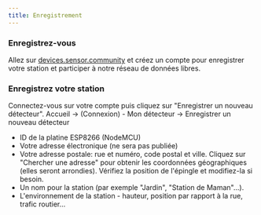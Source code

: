 ```yaml
---
title: Enregistrement
---
```


### Enregistrez-vous

Allez sur  [devices.sensor.community](https://devices-test.sensor.community/register) et créez un compte pour enregistrer votre station et participer à notre réseau de données libres.


### Enregistrez votre station
Connectez-vous sur votre compte puis cliquez sur "Enregistrer un nouveau détecteur".
Accueil -> (Connexion) - Mon détecteur -> Enregistrer un nouveau détecteur
<br>
* ID de la platine ESP8266 (NodeMCU)
* Votre adresse électronique (ne sera pas publiée)
* Votre adresse postale: rue et numéro, code postal et ville. Cliquez sur "Chercher une adresse" pour obtenir les coordonnées géographiques (elles seront arrondies). Vérifiez la position de l'épingle et modifiez-la si besoin.
* Un nom pour la station (par exemple "Jardin", "Station de Maman"...).
* L'environnement de la station - hauteur, position par rapport à la rue, trafic routier...

